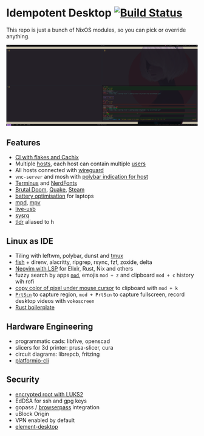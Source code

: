 # Idempotent Desktop [![Build Status](https://github.com/ksevelyar/idempotent-desktop/workflows/build/badge.svg)](https://github.com/ksevelyar/idempotent-desktop/actions)

This repo is just a bunch of NixOS modules, so you can pick or override anything. 

![leftwm](/assets/screens/leftwm.png)

## Features

* [CI with flakes and Cachix](/.github/workflows/build.yml)
* Multiple [hosts](https://github.com/ksevelyar/idempotent-desktop/tree/main/hosts), each host can contain multiple [users](https://github.com/ksevelyar/idempotent-desktop/tree/main/users)
* All hosts connected with [wireguard](https://github.com/ksevelyar/idempotent-desktop/blob/c77e6ec3f962aa93cae14542f3d4a060feb02441/hosts/skynet.nix#L64-L147)
* `vnc-server` and mosh with [polybar indication for host](/assets/screens/polybar-sshd-vnc-server.png)
* [Terminus](http://terminus-font.sourceforge.net/shots.html) and [NerdFonts](/sys/fonts.nix)
* [Brutal Doom](https://github.com/ksevelyar/brutal-doom), [Quake](https://github.com/ksevelyar/quake), [Steam](https://github.com/ksevelyar/idempotent-desktop/blob/main/packages/games.nix)
* [battery optimisation](/hardware/power-management.nix) for laptops
* [mpd](/services/mpd.nix), [mpv](users/shared/.config/mpv/mpv.conf) 
* [live-usb](/live-usb/live-usb.nix)
* [sysrq](https://www.kernel.org/doc/html/latest/admin-guide/sysrq.html#what-are-the-command-keys) 
* [tldr](https://github.com/tldr-pages/tldr) aliased to h

## Linux as IDE

* Tiling with leftwm, polybar, dunst and [tmux](/main/packages/tmux.nix)
* [fish](/doc/fish.md) + direnv, alacritty, ripgrep, rsync, fzf, zoxide, delta 
* [Neovim with LSP](https://github.com/ksevelyar/idempotent-desktop/blob/main/users/shared/.config/nvim/init.vim) for Elixir, Rust, Nix and others
* fuzzy search by apps [`mod`](/doc/run-rofi-with-one-key.md), emojis `mod + z` and clipboard `mod + c` history wih rofi 
* [copy color of pixel under mouse cursor](/sys/scripts.nix) to clipboard with `mod + k`
* [`PrtScn`](https://github.com/ksevelyar/idempotent-desktop/blob/6adfa52b3404d4f28f1c1b803b40bc5a86c3fde2/users/shared/.config/leftwm/config.toml#L197) to capture region, `mod + PrtScn` to capture fullscreen, record desktop videos with `vokoscreen`
* [Rust boilerplate](https://github.com/rusty-cluster/rust-boilerplate)

## Hardware Engineering

* programmatic cads: libfive, openscad
* slicers for 3d printer: prusa-slicer, cura 
* circuit diagrams: librepcb, fritzing 
* [platformio-cli](https://jeelabs.org/2018/getting-started-bp/)

## Security

* [encrypted root with LUKS2](/doc/encrypted-root.md)
* EdDSA for ssh and gpg keys
* gopass / [browserpass](https://github.com/browserpass/browserpass-extension#available-keyboard-shortcuts) integration
* uBlock Origin
* VPN enabled by default
* [element-desktop](https://matrix.org/)

